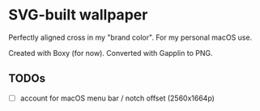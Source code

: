 # SVG-built wallpaper

Perfectly aligned cross in my "brand color".
For my personal macOS use.

Created with Boxy (for now).
Converted with Gapplin to PNG.

## TODOs

- [ ] account for macOS menu bar / notch offset (2560x1664p)
